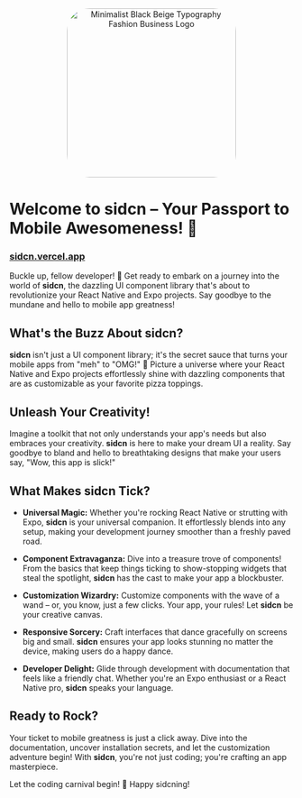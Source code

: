 <div align="center">
  <img src="https://github.com/sidghimire/sidcn/assets/25863990/c1de4916-d4dd-460e-826b-01ea49db4209](https://github.com/sidghimire/sidcn/assets/25863990/f60676cc-36db-45e4-b4fe-843bfa48406c)" alt="Minimalist Black Beige Typography Fashion Business Logo" style="width: 300px; border-radius: 40px;">
</div>


# Welcome to sidcn – Your Passport to Mobile Awesomeness! 🚀

### [sidcn.vercel.app](https://sidcn.vercel.app)

Buckle up, fellow developer! 🤠 Get ready to embark on a journey into the world of **sidcn**, the dazzling UI component library that's about to revolutionize your React Native and Expo projects. Say goodbye to the mundane and hello to mobile app greatness!

## What's the Buzz About sidcn?

**sidcn** isn't just a UI component library; it's the secret sauce that turns your mobile apps from "meh" to "OMG!" 🌟 Picture a universe where your React Native and Expo projects effortlessly shine with dazzling components that are as customizable as your favorite pizza toppings.

## Unleash Your Creativity!

Imagine a toolkit that not only understands your app's needs but also embraces your creativity. **sidcn** is here to make your dream UI a reality. Say goodbye to bland and hello to breathtaking designs that make your users say, "Wow, this app is slick!"

## What Makes sidcn Tick?

- **Universal Magic:** Whether you're rocking React Native or strutting with Expo, **sidcn** is your universal companion. It effortlessly blends into any setup, making your development journey smoother than a freshly paved road.

- **Component Extravaganza:** Dive into a treasure trove of components! From the basics that keep things ticking to show-stopping widgets that steal the spotlight, **sidcn** has the cast to make your app a blockbuster.

- **Customization Wizardry:** Customize components with the wave of a wand – or, you know, just a few clicks. Your app, your rules! Let **sidcn** be your creative canvas.

- **Responsive Sorcery:** Craft interfaces that dance gracefully on screens big and small. **sidcn** ensures your app looks stunning no matter the device, making users do a happy dance.

- **Developer Delight:** Glide through development with documentation that feels like a friendly chat. Whether you're an Expo enthusiast or a React Native pro, **sidcn** speaks your language.

## Ready to Rock?

Your ticket to mobile greatness is just a click away. Dive into the documentation, uncover installation secrets, and let the customization adventure begin! With **sidcn**, you're not just coding; you're crafting an app masterpiece.

Let the coding carnival begin! 🎉 Happy sidcning!
